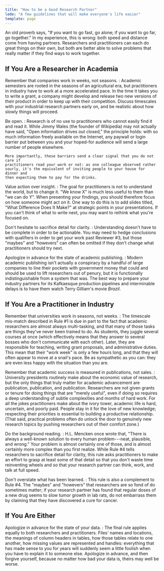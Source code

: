 ```yaml
---
title: "How to be a Good Research Partner"
lede: "A few guidelines that will make everyone's life easier"
template: page
---
```


An old proverb says, "If you want to go fast, go alone; if you want to go far,
go together."  In my experience, this is wrong: both speed and distance come
from having partners.  Researchers and practitioners can each do great things on
their own, but both are better able to solve problems that really matter if they
find ways to work together.

## If You Are a Researcher in Academia

Remember that companies work in weeks, not seasons.
:   Academic semesters are rooted in the seasons of an agricultural era, but
    practitioners in industry have to work at a more accelerated pace. In the
    time it takes you to write a grant, a company might develop and release two
    new versions of their product in order to keep up with their competition.
    Discuss timescales with your industrial research partners early on, and be
    realistic about how slowly things will proceed.

Be open.
:   Research is of no use to practitioners who cannot easily find it and read
    it. While <span i="Wales, Jimmy">Jimmy Wales</span> (the founder of <span
    i="Wikipedia">Wikipedia</span>) may not actually have said, "Open
    information drives out closed," the principle holds: with so much
    information freely available on the Internet, any paywall or login barrier
    put between you and your hoped-for audience will send a large number of
    people elsewhere.

    More importantly, these barriers send a clear signal that you do not care if
    practitioners read your work or not: as one colleague observed rather
    sourly, it's the equivalent of inviting people to your house for dinner and
    then expecting them to pay for the drinks.

Value action over insight.
:   The goal for practitioners is not to understand the world, but to change
    it. "We know X" is much less useful to them than "we can do Y". When
    presenting your findings, you should therefore focus on how someone might
    act on it.  One way to do this is to add slides titled, "What Difference
    Does It Make?" at strategic points in your presentations. If you can't think
    of what to write next, you may want to rethink what you're focused on.

Don't hesitate to sacrifice detail for clarity.
:   Understanding doesn't have to be complete in order to be actionable. You may
    need to hedge conclusions with qualifiers in order to get your work past
    Reviewer #3, but those "maybes" and "howevers" can often be omitted if they
    don't change what practitioners should try next.

Apologize in advance for the state of academic publishing.
:   Modern academic publishing isn't actually a conspiracy by a handful of large
    companies to line their pockets with government money that could and should
    be used to lift researchers out of penury, but it is functionally
    indistinguishable from a system that was. The best way to prepare your
    industry partners for its Kafkaesque production pipelines and interminable
    delays is to have them watch <span i="Gilliam, Terry">Terry Gilliam</span>'s
    movie *Brazil*.

## If You Are a Practitioner in Industry

Remember that universities work in seasons, not weeks.
:   The timescale mis-match described in Rule #1 is due in part to the fact that
    academic researchers are almost always multi-tasking, and that many of those
    tasks are things they've never been trained to do. As students, they juggle
    several courses at once (which effectively means that they answer to several
    bosses who don't communicate with each other). Later, they are responsible
    for teaching, writing grant proposals, and administrative duties.  This mean
    that their "work week" is only a few hours long, and that they will often
    appear to move at a snail's pace. Be as sympathetic as you can: they are
    even less happy with the situation than you are.

Remember that academic success is measured in publications, not sales.
:   University presidents routinely make about the economic value of research,
    but the only things that truly matter for academic advancement are
    publication, publication, and publication. Researchers are not given grants
    or tenure for doing things that are "merely useful", even if doing so
    requires a deep understanding of subtle complexities and months of hard
    work. For all the jokes practitioners make about the ivory tower, academic
    life is hard, uncertain, and poorly paid. People stay in it for the love of
    new knowledge; respecting their priorities is essential to building a
    productive relationship. (That said, practical problems often do unlock the
    door to genuinely new research topics by pushing researchers out of their
    comfort zone.)

Do the background reading.
:   <span i="Mencken, H.L.">H.L. Mencken</span> once wrote that, "There is
    always a well-known solution to every human problem---neat, plausible, and
    wrong." Your problem is almost certainly one of those, and is almost
    certainly more complex than you first realize. While Rule #4 tells
    researchers to sacrifice detail for clarity, this rule asks practitioners to
    make an effort to grasp at least some of that detail so that you don't waste
    time reinventing wheels and so that your research partner can think, work,
    and talk at full speed.

Don't overstate what has been learned.
:   This rule is also a complement to Rule #4. The "maybes" and "howevers" that
    researchers are so fond of do sometimes matter; if your research partner has
    found that regular doses of a new drug seems to slow tumor growth in lab
    rats, do not embarrass them by claiming that they have discovered a cure for
    cancer.

## If You Are Either

Apologize in advance for the state of your data.
:   The final rule applies equally to both researchers and practitioners. Files'
    names and locations, the meanings of column headers in tables, how those
    tables relate to one another, how missing values are represented and
    handles: everything that has made sense to you for years will suddenly seem
    a little foolish when you have to explain it to someone else. Apologize in
    advance, and then forgive yourself, because no matter how bad your data is,
    theirs may well be worse.
